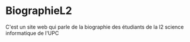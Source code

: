 # BiographieL2
C'est un site web qui parle de la biographie des étudiants de la l2 science informatique de l'UPC  

